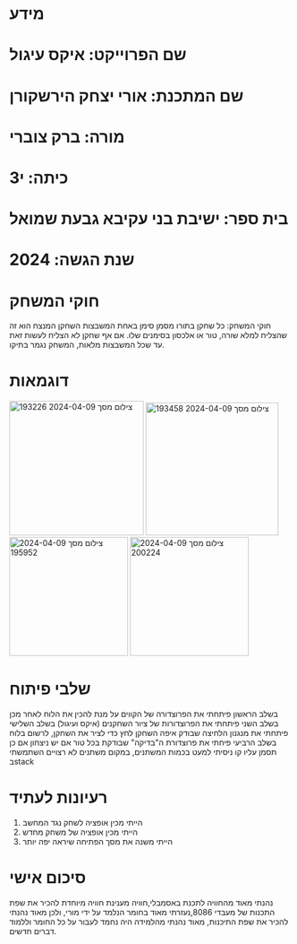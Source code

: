 # מידע
# שם הפרוייקט: איקס עיגול
# שם המתכנת: אורי יצחק הירשקורן
# מורה: ברק צוברי
# כיתה: י3
# בית ספר: ישיבת בני עקיבא גבעת שמואל
# שנת הגשה: 2024

# חוקי המשחק
חוקי המשחק: כל שחקן בתורו מסמן סימן באחת המשבצות השחקן המנצח הוא זה שהצליח למלא שורה, טור או אלכסון בסימנים שלו. אם אף שחקן לא הצליח לעשות זאת עד שכל המשבצות מלאות, המשחק נגמר בתיקו.


# דוגמאות
<img width="240" alt="צילום מסך 2024-04-09 193226" src="https://github.com/baraksu/tic_tac_toe/assets/166244273/c395f10d-cec4-43f2-9c65-a6fddf0549c8">
<img width="237" alt="צילום מסך 2024-04-09 193458" src="https://github.com/baraksu/tic_tac_toe/assets/166244273/33126e71-cebd-44bd-b27e-af6983d17560">
<img width="212" alt="צילום מסך 2024-04-09 195952" src="https://github.com/baraksu/tic_tac_toe/assets/166244273/2a661e1b-118d-4181-973c-6b8d519bd05c">
<img width="212" alt="צילום מסך 2024-04-09 200224" src="https://github.com/baraksu/tic_tac_toe/assets/166244273/ca4f5120-4481-483e-a2a5-c6835f5a355a">






# שלבי פיתוח
בשלב הראשון פיתחתי את הפרוצדורה של הקווים על מנת להכין את הלוח
לאחר מכן בשלב השני פיתחתי את הפרוצדורות של ציור השחקנים (איקס ועיגול)
בשלב השלישי פיתחתי את מנגנון הלחיצה שבודק איפה השחקן לחץ כדי לציר את השחקן, לרשום בלוח
בשלב הרביעי פיחתי את פרוצדורת ה"בדיקה" שבודקת בכל טור אם יש ניצחון אם כן תסמן עליו קו
ניסיתי למעט בכמות המשתנים, במקום משתנים לא רצויים השתמשתי בstack

# רעיונות לעתיד
1. הייתי מכין אופציה לשחק נגד המחשב
2. הייתי מכין אופציה של משחק מחדש
3. הייתי משנה את מסך הפתיחה שיראה יפה יותר

# סיכום אישי
נהנתי מאוד מהחוויה לתכנת באסמבלי,חוויה מענינת חוויה מיוחדת להכיר את שפת התכנות של מעבדי 8086,נעזרתי מאוד בחומר הנלמד על ידי מורי, ולכן מאוד נהנתי להכיר את שפת התיכנות, מאוד נהנתי מהלמידה היה נחמד לעבור על כל החומר וללמוד דברים חדשים.

